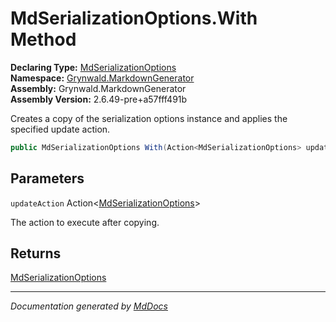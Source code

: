 ﻿<!--  
  <auto-generated>   
    The contents of this file were generated by a tool.  
    Changes to this file may be list if the file is regenerated  
  </auto-generated>   
-->

# MdSerializationOptions.With Method

**Declaring Type:** [MdSerializationOptions](../index.md)  
**Namespace:** [Grynwald.MarkdownGenerator](../../index.md)  
**Assembly:** Grynwald.MarkdownGenerator  
**Assembly Version:** 2.6.49\-pre+a57fff491b

Creates a copy of the serialization options instance and applies the specified update action.

```csharp
public MdSerializationOptions With(Action<MdSerializationOptions> updateAction);
```

## Parameters

`updateAction`  Action\<[MdSerializationOptions](../index.md)\>

The action to execute after copying.

## Returns

[MdSerializationOptions](../index.md)

___

*Documentation generated by [MdDocs](https://github.com/ap0llo/mddocs)*
